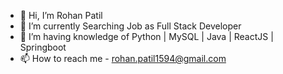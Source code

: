 - 👋 Hi, I’m Rohan Patil
- 👀 I’m currently Searching Job as Full Stack Developer
- 🌱 I’m having knowledge of Python | MySQL | Java | ReactJS | Springboot 
- 📫 How to reach me - rohan.patil1594@gmail.com

<!---
Phoenix1594/Phoenix1594 is a ✨ special ✨ repository because its `README.md` (this file) appears on your GitHub profile.
You can click the Preview link to take a look at your changes.
--->
